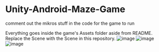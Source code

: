 # Unity-Android-Maze-Game
comment out the mikros stuff in the code for the game to run

Everything goes inside the game's Assets folder aside from README. Replace the Scene with the Scene in this repository.
![image](https://user-images.githubusercontent.com/96506868/195263435-a007e9f9-754b-4b9e-a766-9d7b249d58d8.png)
![image](https://user-images.githubusercontent.com/96506868/195263539-7b6fd72c-50c5-4855-8955-bc61ab8d3e7b.png)
![image](https://user-images.githubusercontent.com/96506868/195263555-7cd06570-8c4a-4d01-a413-09a8b3b2436d.png)

